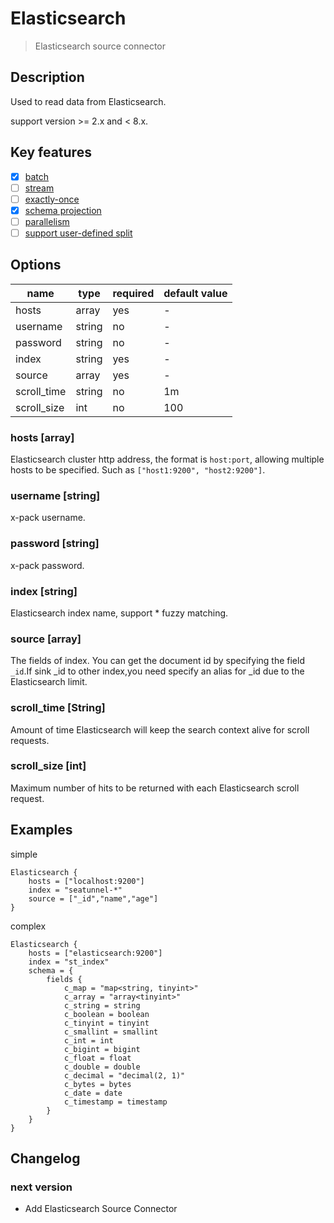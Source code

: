 # Elasticsearch

> Elasticsearch source connector

## Description

Used to read data from Elasticsearch.

support version >= 2.x and < 8.x.

## Key features

- [x] [batch](../../concept/connector-v2-features.md)
- [ ] [stream](../../concept/connector-v2-features.md)
- [ ] [exactly-once](../../concept/connector-v2-features.md)
- [x] [schema projection](../../concept/connector-v2-features.md)
- [ ] [parallelism](../../concept/connector-v2-features.md)
- [ ] [support user-defined split](../../concept/connector-v2-features.md)

## Options

| name        | type   | required | default value | 
|-------------|--------| -------- |---------------|
| hosts       | array  | yes      | -             |
| username    | string | no       | -             |
| password    | string | no       | -             |
| index       | string | yes      | -             |
| source      | array  | yes      | -             |
| scroll_time | string | no       | 1m            |
| scroll_size | int    | no       | 100           |



### hosts [array]
Elasticsearch cluster http address, the format is `host:port`, allowing multiple hosts to be specified. Such as `["host1:9200", "host2:9200"]`.

### username [string]
x-pack username.

### password [string]
x-pack password.

### index [string]
Elasticsearch index name, support * fuzzy matching.

### source [array]
The fields of index.
You can get the document id by specifying the field `_id`.If sink _id to other index,you need specify an alias for _id due to the Elasticsearch limit.

### scroll_time [String]
Amount of time Elasticsearch will keep the search context alive for scroll requests.

### scroll_size [int]
Maximum number of hits to be returned with each Elasticsearch scroll request.

## Examples
simple
```hocon
Elasticsearch {
    hosts = ["localhost:9200"]
    index = "seatunnel-*"
    source = ["_id","name","age"]
}
```
complex
```hocon
Elasticsearch {
    hosts = ["elasticsearch:9200"]
    index = "st_index"
    schema = {
        fields {
            c_map = "map<string, tinyint>"
            c_array = "array<tinyint>"
            c_string = string
            c_boolean = boolean
            c_tinyint = tinyint
            c_smallint = smallint
            c_int = int
            c_bigint = bigint
            c_float = float
            c_double = double
            c_decimal = "decimal(2, 1)"
            c_bytes = bytes
            c_date = date
            c_timestamp = timestamp
        }
    }
}
```

## Changelog

### next version

- Add Elasticsearch Source Connector